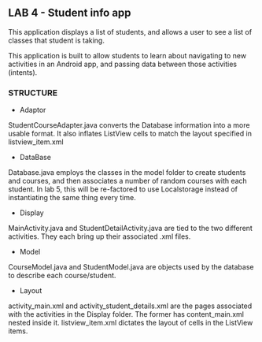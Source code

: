 ## LAB 4 - Student info app

This application displays a list of students, and allows a user to see a list of classes that student is taking.

This application is built to allow students to learn about navigating to new activities in an Android app, and passing data between those activities (intents).

### STRUCTURE

- Adaptor

StudentCourseAdapter.java converts the Database information into a more usable format. It also inflates ListView cells to match the layout specified in listview_item.xml

- DataBase

Database.java employs the classes in the model folder to create students and courses, and then associates a number of random courses with each student.
In lab 5, this will be re-factored to use Localstorage instead of instantiating the same thing every time.

- Display

MainActivity.java and StudentDetailActivity.java are tied to the two different activities. They each bring up their associated .xml files.

- Model

CourseModel.java and StudentModel.java are objects used by the database to describe each course/student.

- Layout

activity_main.xml and activity_student_details.xml are the pages associated with the activities in the Display folder. The former has content_main.xml nested inside it. listview_item.xml dictates the layout of cells in the ListView items.